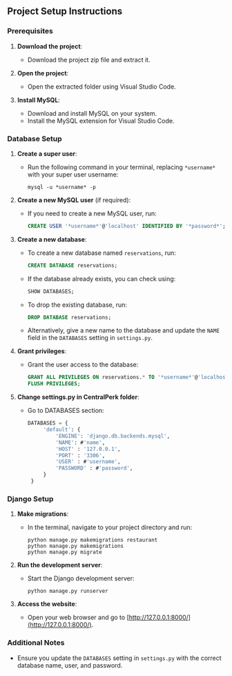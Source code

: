 ## Project Setup Instructions

### Prerequisites
1. **Download the project**:
   - Download the project zip file and extract it.

2. **Open the project**:
   - Open the extracted folder using Visual Studio Code.

3. **Install MySQL**:
   - Download and install MySQL on your system.
   - Install the MySQL extension for Visual Studio Code.

### Database Setup
1. **Create a super user**:
   - Run the following command in your terminal, replacing `*username*` with your super user username:
     ```
     mysql -u *username* -p
     ```

2. **Create a new MySQL user** (if required):
   - If you need to create a new MySQL user, run:
     ```sql
     CREATE USER '*username*'@'localhost' IDENTIFIED BY '*password*';
     ```

3. **Create a new database**:
   - To create a new database named `reservations`, run:
     ```sql
     CREATE DATABASE reservations;
     ```
   - If the database already exists, you can check using:
     ```sql
     SHOW DATABASES;
     ```
   - To drop the existing database, run:
     ```sql
     DROP DATABASE reservations;
     ```
   - Alternatively, give a new name to the database and update the `NAME` field in the `DATABASES` setting in `settings.py`.

4. **Grant privileges**:
   - Grant the user access to the database:
     ```sql
     GRANT ALL PRIVILEGES ON reservations.* TO '*username*'@'localhost';
     FLUSH PRIVILEGES;
     ```
5. **Change settings.py in CentralPerk folder**:
   - Go to DATABASES section:
     ```sql
     DATABASES = {
          'default': {
              'ENGINE': 'django.db.backends.mysql',
              'NAME': #'name',
              'HOST' : '127.0.0.1',
              'PORT' : '3306',
              'USER' : #'username',
              'PASSWORD' : #'password',
          }
      }
     ```
### Django Setup
1. **Make migrations**:
   - In the terminal, navigate to your project directory and run:
     ```
     python manage.py makemigrations restaurant
     python manage.py makemigrations
     python manage.py migrate
     ```

2. **Run the development server**:
   - Start the Django development server:
     ```
     python manage.py runserver
     ```

3. **Access the website**:
   - Open your web browser and go to [http://127.0.0.1:8000/](http://127.0.0.1:8000/).

### Additional Notes
- Ensure you update the `DATABASES` setting in `settings.py` with the correct database name, user, and password.
